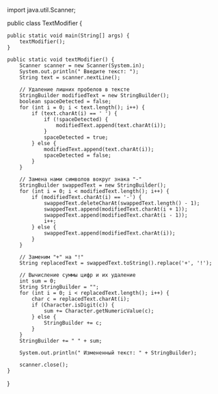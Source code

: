 
import java.util.Scanner;

public class TextModifier {

    public static void main(String[] args) {
        textModifier();
    }

    public static void textModifier() {
        Scanner scanner = new Scanner(System.in);
        System.out.println(" Введите текст: ");
        String text = scanner.nextLine();

        // Удаление лишних пробелов в тексте
        StringBuilder modifiedText = new StringBuilder();
        boolean spaceDetected = false;
        for (int i = 0; i < text.length(); i++) {
            if (text.charAt(i) == ' ') {
                if (!spaceDetected) {
                    modifiedText.append(text.charAt(i));
                }
                spaceDetected = true;
            } else {
                modifiedText.append(text.charAt(i));
                spaceDetected = false;
            }
        }

        // Замена нами символов вокруг знака "-"
        StringBuilder swappedText = new StringBuilder();
        for (int i = 0; i < modifiedText.length(); i++) {
            if (modifiedText.charAt(i) == '-') {
                swappedText.deleteCharAt(swappedText.length() - 1);
                swappedText.append(modifiedText.charAt(i + 1));
                swappedText.append(modifiedText.charAt(i - 1));
                i++;
            } else {
                swappedText.append(modifiedText.charAt(i));
            }
        }

        // Заменим "+" на "!"
        String replacedText = swappedText.toString().replace('+', '!');

        // Вычисление суммы цифр и их удаление
        int sum = 0;
        String StringBuilder = "";
        for (int i = 0; i < replacedText.length(); i++) {
            char c = replacedText.charAt(i);
            if (Character.isDigit(c)) {
                sum += Character.getNumericValue(c);
            } else {
                StringBuilder += c;
            }
        }
        StringBuilder += " " + sum;

        System.out.println(" Измененный текст: " + StringBuilder);

        scanner.close();
    }
}
